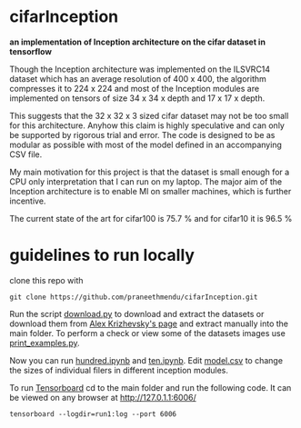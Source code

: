 # cifarInception

**an implementation of Inception architecture on the cifar dataset in tensorflow**

Though the Inception architecture was implemented on the ILSVRC14 dataset which has an average resolution of 400 x 400, the algorithm compresses it to 224 x 224 and most of the Inception modules are implemented on tensors of size 34 x 34 x depth and 17 x 17 x depth.

This suggests that the 32 x 32 x 3 sized cifar dataset may not be too small for this architecture. Anyhow this claim is highly speculative and can only be supported by rigorous trial and error. The code is designed to be as modular as possible with most of the model defined in an accompanying CSV file.

My main motivation for this project is that the dataset is small enough for a CPU only interpretation that I can run on my laptop. The major aim of the Inception architecture is to enable Ml on smaller machines, which is further incentive.

The current state of the art for cifar100 is 75.7 %
and for cifar10 it is 96.5 %

# guidelines to run locally
clone this repo with
```shell
git clone https://github.com/praneethmendu/cifarInception.git
```
Run the script [download.py](download.py) to download and extract the datasets or download them from [ Alex Krizhevsky's page](https://www.cs.toronto.edu/~kriz/cifar.html) and extract manually into the main folder.
To perform a check or view some of the datasets images use [print_examples.py](print_examples.py).

Now you can run [hundred.ipynb](hundred.ipynb) and [ten.ipynb](ten.ipynb). Edit [model.csv](model.csv) to change the sizes of individual filers in different inception modules.

To run [Tensorboard](https://www.tensorflow.org/how_tos/summaries_and_tensorboard/) cd to the main folder and run the following code. It can be viewed on any browser at http://127.0.1.1:6006/
```shell
tensorboard --logdir=run1:log --port 6006
```
